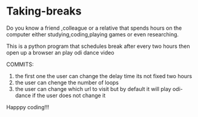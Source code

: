 # Taking-breaks

Do you know a friend ,colleague or a relative that spends hours on the computer either studying,coding,playing games or even researching.

This is a python program that schedules break after every two hours then open up a browser an play odi dance video

COMMITS:

1. the first one the user can change the delay time its not fixed two hours
2. the user can chenge the number of loops
3. the user can change which url to visit but by default it will play odi-dance if the user does not change it
    
    
Happpy coding!!!
